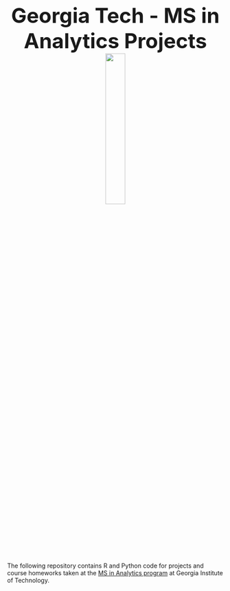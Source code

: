 
<p align="center">
<b><font size="7">Georgia Tech - MS in Analytics Projects</font></b>
<br>
  

  <img src="ttps://rawgithub.com/jrecasens/Georgia-Tech/master/Stochastic-Gradient-Descent/logo.PNG" width= "30%" height= "30%">
  

</p>

The following repository contains R and Python code for projects and course homeworks taken at the <a href="https://www.analytics.gatech.edu/">MS in Analytics program</a> at Georgia Institute of Technology.
